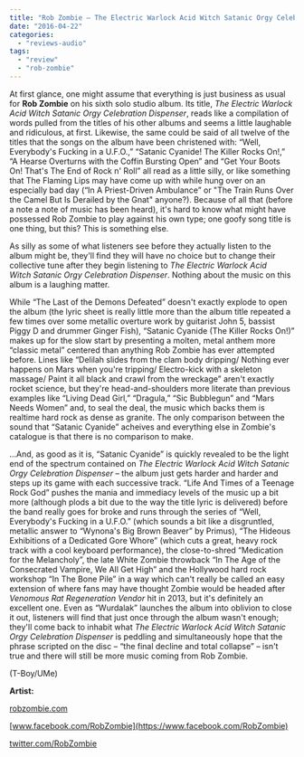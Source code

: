```yaml
---
title: "Rob Zombie – The Electric Warlock Acid Witch Satanic Orgy Celebration Dispenser"
date: "2016-04-22"
categories: 
  - "reviews-audio"
tags: 
  - "review"
  - "rob-zombie"
---
```


At first glance, one might assume that everything is just business as usual for **Rob Zombie** on his sixth solo studio album. Its title, _The Electric Warlock Acid Witch Satanic Orgy Celebration Dispenser_, reads like a compilation of words pulled from the titles of his other albums and seems a little laughable and ridiculous, at first. Likewise, the same could be said of all twelve of the titles that the songs on the album have been christened with: “Well, Everybody's Fucking in a U.F.O.,” “Satanic Cyanide! The Killer Rocks On!,” “A Hearse Overturns with the Coffin Bursting Open” and “Get Your Boots On! That's The End of Rock n' Roll” all read as a little silly, or like something that The Flaming Lips may have come up with while hung over on an especially bad day (“In A Priest-Driven Ambulance” or "The Train Runs Over the Camel But Is Derailed by the Gnat" anyone?). Because of all that (before a note a note of music has been heard), it's hard to know what might have possessed Rob Zombie to play against his own type; one goofy song title is one thing, but this? This is something else.

As silly as some of what listeners see before they actually listen to the album might be, they'll find they will have no choice but to change their collective tune after they begin listening to _The Electric Warlock Acid Witch Satanic Orgy Celebration Dispenser_. Nothing about the music on this album is a laughing matter.

While “The Last of the Demons Defeated” doesn't exactly explode to open the album (the lyric sheet is really little more than the album title repeated a few times over some metallic overture work by guitarist John 5, bassist Piggy D and drummer Ginger Fish), “Satanic Cyanide (The Killer Rocks On!)” makes up for the slow start by presenting a molten, metal anthem more “classic metal” centered than anything Rob Zombie has ever attempted before. Lines like “Delilah slides from the clam body dripping/ Nothing ever happens on Mars when you're tripping/ Electro-kick with a skeleton massage/ Paint it all black and crawl from the wreckage” aren't exactly rocket science, but they're head-and-shoulders more literate than previous examples like “Living Dead Girl,” “Dragula,” “Sic Bubblegun” and “Mars Needs Women” and, to seal the deal, the music which backs them is realtime hard rock as dense as granite. The only comparison between the sound that “Satanic Cyanide” acheives and everything else in Zombie's catalogue is that there is no comparison to make.

...And, as good as it is, “Satanic Cyanide” is quickly revealed to be the light end of the spectrum contained on _The Electric Warlock Acid Witch Satanic Orgy Celebration Dispenser_ – the album just gets harder and harder and steps up its game with each successive track. “Life And Times of a Teenage Rock God” pushes the mania and immediacy levels of the music up a bit more (although plods a bit due to the way the title lyric is delivered) before the band really goes for broke and runs through the series of “Well, Everybody's Fucking in a U.F.O.” (which sounds a bit like a disgruntled, metallic answer to “Wynona's Big Brown Beaver” by Primus), “The Hideous Exhibitions of a Dedicated Gore Whore” (which cuts a great, heavy rock track with a cool keyboard performance), the close-to-shred “Medication for the Melancholy”, the late White Zombie throwback “In The Age of the Consecrated Vampire, We All Get High” and the Hollywood hard rock workshop “In The Bone Pile” in a way which can't really be called an easy extension of where fans may have thought Zombie would be headed after _Venomous Rat Regeneration Vendor_ hit in 2013, but it's definitely an excellent one. Even as “Wurdalak” launches the album into oblivion to close it out, listeners will find that just once through the album wasn't enough; they'll come back to inhabit what _The Electric Warlock Acid Witch Satanic Orgy Celebration Dispenser_ is peddling and simultaneously hope that the phrase scripted on the disc – “the final decline and total collapse” – isn't true and there will still be more music coming from Rob Zombie.

(T-Boy/UMe)

**Artist:**

[robzombie.com](http://robzombie.com/)

[www.facebook.com/RobZombie](https://www.facebook.com/RobZombie)

[twitter.com/RobZombie](https://twitter.com/RobZombie)
